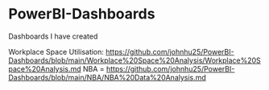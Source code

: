 # PowerBI-Dashboards
Dashboards I have created

Workplace Space Utilisation: https://github.com/johnhu25/PowerBI-Dashboards/blob/main/Workplace%20Space%20Analysis/Workplace%20Space%20Analysis.md
NBA = https://github.com/johnhu25/PowerBI-Dashboards/blob/main/NBA/NBA%20Data%20Analysis.md
